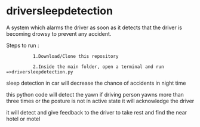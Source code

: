 # driversleepdetection
A system which alarms the driver as soon as it detects that the driver is becoming drowsy to prevent any accident.

Steps to run :

              1.Download/Clone this repository
             
              2.Inside the main folder, open a terminal and run =>driversleepdetection.py
              
sleep detection in car will decrease the chance of accidents in night time


this python code will detect the yawn if driving person yawns more than three times or the posture is not in active state it will acknowledge the driver


it will detect and give feedback to the driver to take rest and find the near hotel or motel
